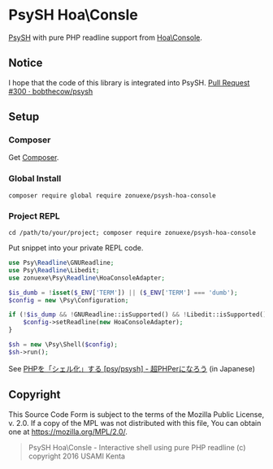 PsySH Hoa\Consle
================

[PsySH](http://psysh.org/) with pure PHP readline support from [Hoa\Console](https://github.com/hoaproject/Console).

## Notice

I hope that the code of this library is integrated into PsySH. [Pull Request #300 · bobthecow/psysh](https://github.com/bobthecow/psysh/pull/300)

## Setup

### Composer

Get [Composer](https://getcomposer.org/).

### Global Install

`composer require global require zonuexe/psysh-hoa-console`

### Project REPL

`cd /path/to/your/project; composer require zonuexe/psysh-hoa-console`

Put snippet into your private REPL code.

```php
use Psy\Readline\GNUReadline;
use Psy\Readline\Libedit;
use zonuexe\Psy\Readline\HoaConsoleAdapter;

$is_dumb = !isset($_ENV['TERM']) || ($_ENV['TERM'] === 'dumb');
$config = new \Psy\Configuration;

if (!$is_dump && !GNUReadline::isSupported() && !Libedit::isSupported()) {
    $config->setReadline(new HoaConsoleAdapter);
}

$sh = new \Psy\Shell($config);
$sh->run();
```

See [PHPを「シェル化」する [psy/psysh] - 超PHPerになろう](http://cho-phper.hateblo.jp/entry/2015/11/10/031000) (in Japanese)

## Copyright

This Source Code Form is subject to the terms of the Mozilla Public License, v. 2.0. If a copy of the MPL was not distributed with this file, You can obtain one at https://mozilla.org/MPL/2.0/.

> PsySH Hoa\Consle - Interactive shell using pure PHP readline
> (c) copyright 2016 USAMI Kenta
